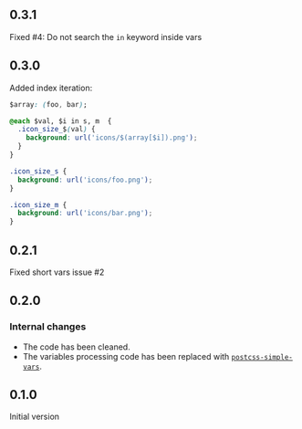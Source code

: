 ## 0.3.1
Fixed #4: Do not search the `in` keyword inside vars

## 0.3.0
Added index iteration:

```css
$array: (foo, bar);

@each $val, $i in s, m  {
  .icon_size_$(val) {
    background: url('icons/$(array[$i]).png');
  }
}
```

```css
.icon_size_s {
  background: url('icons/foo.png');
}

.icon_size_m {
  background: url('icons/bar.png');
}
```


## 0.2.1
Fixed short vars issue #2

## 0.2.0
### Internal changes
* The code has been cleaned.
* The variables processing code has been replaced with [`postcss-simple-vars`].

[`postcss-simple-vars`]: https://github.com/postcss/postcss-simple-vars

## 0.1.0
Initial version
